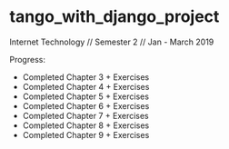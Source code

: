 # tango_with_django_project

Internet Technology // Semester 2 // Jan - March 2019

Progress:

* Completed Chapter 3 + Exercises 
* Completed Chapter 4 + Exercises
* Completed Chapter 5 + Exercises
* Completed Chapter 6 + Exercises
* Completed Chapter 7 + Exercises
* Completed Chapter 8 + Exercises
* Completed Chapter 9 + Exercises
